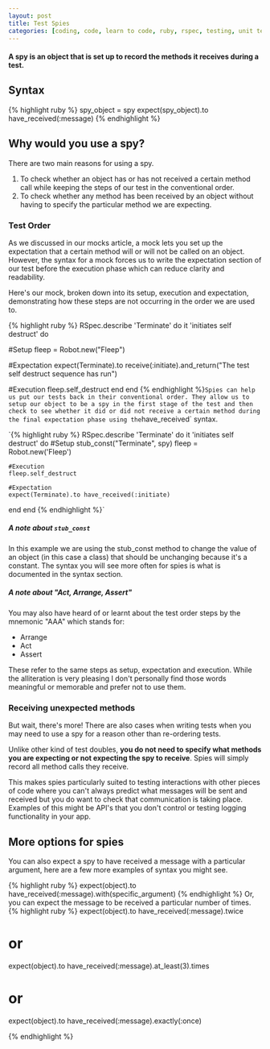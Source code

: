 ```yaml
---
layout: post
title: Test Spies
categories: [coding, code, learn to code, ruby, rspec, testing, unit test, double, dummy, stubs, mocks, spies]
---
```

#### A spy is an object that is set up to record the methods it receives during a test.

## Syntax
{% highlight ruby %}
spy_object = spy
expect(spy_object).to have_received(:message)
{% endhighlight %}

## Why would you use a spy?

There are two main reasons for using a spy.
1. To check whether an object has or has not received a certain method call while keeping the steps of our test in the conventional order.
2. To check whether any method has been received by an object without having to specify the particular method we are expecting.

### Test Order
As we discussed in our mocks article, a mock lets you set up the expectation that a certain method will or will not be called on an object. However, the syntax for a mock forces us to write the expectation section of our test before the execution phase which can reduce clarity and readability.

Here's our mock, broken down into its setup, execution and expectation, demonstrating how these steps are not occurring in the order we are used to.

{% highlight ruby %}
RSpec.describe 'Terminate' do
  it 'initiates self destruct' do

  #Setup
  fleep = Robot.new("Fleep")

  #Expectation
  expect(Terminate).to receive(:initiate).and_return("The test self destruct sequence has run")

  #Execution
  fleep.self_destruct
  end
end
{% endhighlight %}`
Spies can help us put our tests back in their conventional order. They allow us to setup our object to be a spy in the first stage of the test and then check to see whether it did or did not receive a certain method during the final expectation phase using the `have_received` syntax.

`{% highlight ruby %}
RSpec.describe 'Terminate' do
  it 'initiates self destruct' do
    #Setup
    stub_const("Terminate", spy)
    fleep = Robot.new('Fleep')

    #Execution
    fleep.self_destruct

    #Expectation
    expect(Terminate).to have_received(:initiate)
  end
end
{% endhighlight %}`

##### A note about `stub_const`
In this example we are using the stub_const method to change the value of an object (in this case a class) that should be unchanging because it's a constant. The syntax you will see more often for spies is what is documented in the syntax section.

##### A note about "Act, Arrange, Assert"
You may also have heard of or learnt about the test order steps by the mnemonic "AAA" which stands for:
- Arrange
- Act
- Assert

These refer to the same steps as setup, expectation and execution. While the alliteration is very pleasing I don't personally find those words meaningful or memorable and prefer not to use them.

### Receiving unexpected methods

But wait, there's more! There are also cases when writing tests when you may need to use a spy for a reason other than re-ordering tests.

Unlike other kind of test doubles, **you do not need to specify what methods you are expecting or not expecting the spy to receive**. Spies will simply record all method calls they receive.

This makes spies particularly suited to testing interactions with other pieces of code where you can't always predict what messages will be sent and received but you do want to check that communication is taking place. Examples of this might be API's that you don't control or testing logging functionality in your app.

## More options for spies
You can also expect a spy to have received a message with a particular argument, here are a few more examples of syntax you might see.

{% highlight ruby %}
expect(object).to have_received(:message).with(specific_argument)
{% endhighlight %}
Or, you can expect the message to be received a particular number of times.
{% highlight ruby %}
expect(object).to have_received(:message).twice
# or
expect(object).to have_received(:message).at_least(3).times
# or
expect(object).to have_received(:message).exactly(:once)

{% endhighlight %}
